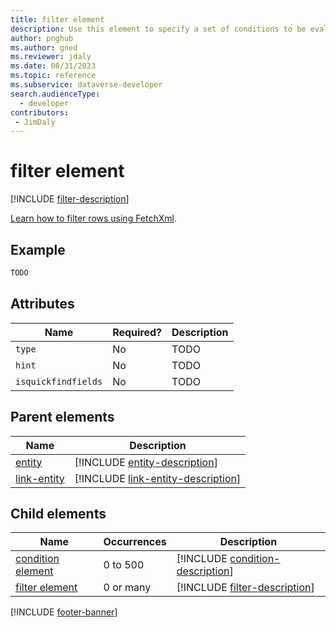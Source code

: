 ```yaml
---
title: filter element
description: Use this element to specify a set of conditions to be evaluated for each row of the containing entity or link-entity element that will determine if the row is returned.
author: pnghub
ms.author: gned
ms.reviewer: jdaly
ms.date: 08/31/2023
ms.topic: reference
ms.subservice: dataverse-developer
search.audienceType: 
  - developer
contributors:
 - JimDaly
---
```

# filter element

[!INCLUDE [filter-description](includes/filter-description.md)]

[Learn how to filter rows using FetchXml](../filter-rows.md).

## Example

```xml
TODO
```


## Attributes

|Name|Required?|Description|
|---------|---------|---------|
|`type`|No|TODO|
|`hint`|No|TODO|
|`isquickfindfields`|No|TODO|

## Parent elements

|Name|Description|
|---------|---------|
|[entity](entity.md)|[!INCLUDE [entity-description](includes/entity-description.md)]|
|[link-entity](link-entity.md)|[!INCLUDE [link-entity-description](includes/link-entity-description.md)]|

## Child elements

|Name|Occurrences|Description|
|---------|---------|---------|
|[condition element](condition.md)|0 to 500|[!INCLUDE [condition-description](includes/condition-description.md)]|
|[filter element](filter.md)|0 or many|[!INCLUDE [filter-description](includes/filter-description.md)]|

[!INCLUDE [footer-banner](../../../../includes/footer-banner.md)]
